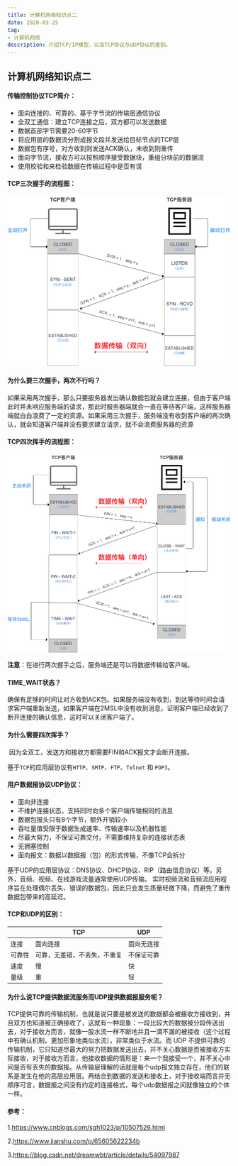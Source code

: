 ```yaml
---
title: 计算机网络知识点二
date: 2020-03-25
tag: 
- 计算机网络
description: 介绍TCP/IP模型，以及TCP协议与UDP协议的差别。
---
```




## 计算机网络知识点二

#### 传输控制协议TCP简介：

- 面向连接的、可靠的、基于字节流的传输层通信协议
- 全双工通信：建立TCP连接之后，双方都可以发送数据
- 数据首部字节需要20-60字节
- 将应用层的数据流分割成报文段并发送给目标节点的TCP层
- 数据包有序号，对方收到则发送ACK确认，未收到则重传
- 面向字节流，接收方可以按照顺序接受数据块，重组分块前的数据流
- 使用校验和来检验数据在传输过程中是否有误

#### TCP三次握手的流程图：



<img src="https://raw.githubusercontent.com/1583902733/images/master/blogs/3woshou.jpg" style="zoom: 67%;" />

#### **为什么要三次握手，两次不行吗？**

​		如果采用两次握手，那么只要服务器发出确认数据包就会建立连接，但由于客户端此时并未响应服务端的请求，那此时服务器端就会一直在等待客户端，这样服务器端就白白浪费了一定的资源。如果采用三次握手，服务端没有收到客户端的再次确认，就会知道客户端并没有要求建立请求，就不会浪费服务器的资源

#### TCP四次挥手的流程图：



<img src="https://raw.githubusercontent.com/1583902733/images/master/blogs/4huishou.jpg" style="zoom: 67%;" />



**注意**：在进行两次握手之后，服务端还是可以将数据传输给客户端。

#### TIME_WAIT状态？

​		确保有足够的时间让对方收到ACK包。如果服务端没有收到，到达等待时间会请求客户端重新发送，如果客户端在2MSL中没有收到消息，证明客户端已经收到了断开连接的确认信息，这时可以关闭客户端了。

#### 为什么需要四次挥手？

​		因为全双工，发送方和接收方都需要FIN和ACK报文才会断开连接。

基于`TCP`的应用层协议有`HTTP`、`SMTP`、`FTP`、`Telnet` 和 `POP3`。

#### 用户数据报协议UDP协议：

- 面向非连接
- 不维护连接状态，支持同时向多个客户端传输相同的消息
- 数据包报头只有8个字节，额外开销较小
- 吞吐量值受限于数据生成速率、传输速率以及机器性能
- 尽最大努力，不保证可靠交付，不需要维持复杂的连接状态表
- 无拥塞控制
- 面向报文：数据以数据报（包）的形式传输，不像TCP会拆分

基于UDP的应用层协议：DNS协议、DHCP协议、RIP（路由信息协议）等。另外，音频、视频、在线游戏流量通常使用UDP传输。 实时视频流和音频流应用程序旨在处理偶尔丢失、错误的数据包，因此只会发生质量轻微下降，而避免了重传数据包带来的高延迟。

#### TCP和UDP的区别：

|        | TCP                          | UDP        |
| ------ | ---------------------------- | ---------- |
| 连接   | 面向连接                     | 面向无连接 |
| 可靠性 | 可靠，无差错，不丢失，不重复 | 不保证可靠 |
| 速度   | 慢                           | 快         |
| 量级   | 重                           | 轻         |

#### 为什么说TCP提供数据流服务而UDP提供数据报服务呢？

​		TCP提供可靠的传输机制，也就是说只要是被发送的数据都会被接收方接收到，并且双方也知道被正确接收了，这就有一种现象：一段比较大的数据被分段传送出去，对于接收方而言，就像一股水流一样不断地并且一滴不漏的被接收（这个过程中有确认机制，更加形象地类似水流），非常类似于水流。而 UDP 不提供可靠的传输机制，它只知道尽最大的努力把数据发送出去，并不关心数据是否被接收方实际接收，对于接收方而言，他接收数据的情形是：来一个我接受一个，并不关心中间是否有丢失的数据报。从传输层理解的话就是每个udp报文独立存在，他们的联系是发生在他的高层应用层。再结合到数据的发送和接收上，对于接收端而言并无顺序可言，数据报之间没有约定的连接格式，每个udp数据报之间就像独立的个体一样。



#### 参考：

1.https://www.cnblogs.com/sgh1023/p/10507526.html

2.https://www.jianshu.com/p/65605622234b

3.https://blog.csdn.net/dreamwbt/article/details/54097987


